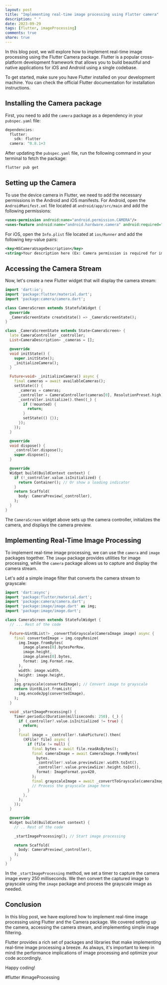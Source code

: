 ```yaml
---
layout: post
title: "Implementing real-time image processing using Flutter camera"
description: " "
date: 2023-09-29
tags: [flutter, imageProcessing]
comments: true
share: true
---
```


In this blog post, we will explore how to implement real-time image processing using the Flutter Camera package. Flutter is a popular cross-platform development framework that allows you to build beautiful and native applications for iOS and Android using a single codebase.

To get started, make sure you have Flutter installed on your development machine. You can check the official Flutter documentation for installation instructions.

## Installing the Camera package

First, you need to add the `camera` package as a dependency in your `pubspec.yaml` file:

```dart
dependencies:
  flutter:
    sdk: flutter
  camera: ^0.8.1+3
```

After updating the `pubspec.yaml` file, run the following command in your terminal to fetch the package:

```bash
flutter pub get
```

## Setting up the Camera

To use the device camera in Flutter, we need to add the necessary permissions in the Android and iOS manifests. For Android, open the `AndroidManifest.xml` file located at `android/app/src/main` and add the following permissions:

```xml
<uses-permission android:name="android.permission.CAMERA"/>
<uses-feature android:name="android.hardware.camera" android:required="true"/>
```

For iOS, open the `Info.plist` file located at `ios/Runner` and add the following key-value pairs:

```xml
<key>NSCameraUsageDescription</key>
<string>Your description here (Ex: Camera permission is required for image processing)</string>
```

## Accessing the Camera Stream

Now, let's create a new Flutter widget that will display the camera stream:

```dart
import 'dart:io';
import 'package:flutter/material.dart';
import 'package:camera/camera.dart';

class CameraScreen extends StatefulWidget {
  @override
  _CameraScreenState createState() => _CameraScreenState();
}

class _CameraScreenState extends State<CameraScreen> {
  late CameraController _controller;
  List<CameraDescription> _cameras = [];

  @override
  void initState() {
    super.initState();
    _initializeCamera();
  }

  Future<void> _initializeCamera() async {
    final cameras = await availableCameras();
    setState(() {
      _cameras = cameras;
      _controller = CameraController(cameras[0], ResolutionPreset.high);
      _controller.initialize().then((_) {
        if (!mounted) {
          return;
        }
        setState(() {});
      });
    });
  }

  @override
  void dispose() {
    _controller.dispose();
    super.dispose();
  }

  @override
  Widget build(BuildContext context) {
    if (!_controller.value.isInitialized) {
      return Container(); // Or show a loading indicator
    }
    return Scaffold(
      body: CameraPreview(_controller),
    );
  }
}
```

The `CameraScreen` widget above sets up the camera controller, initializes the camera, and displays the camera preview.

## Implementing Real-Time Image Processing

To implement real-time image processing, we can use the `camera` and `image` packages together. The `image` package provides utilities for image processing, while the `camera` package allows us to capture and display the camera stream.

Let's add a simple image filter that converts the camera stream to grayscale:

```dart
import 'dart:async';
import 'package:flutter/material.dart';
import 'package:camera/camera.dart';
import 'package:image/image.dart' as img;
import 'package:image/image.dart';

class CameraScreen extends StatefulWidget {
  // ... Rest of the code

  Future<Uint8List?> _convertToGrayscale(CameraImage image) async {
    final convertedImage = img.copyResize(
      img.Image.fromBytes(
        image.planes[0].bytesPerRow,
        image.height,
        image.planes[0].bytes,
        format: img.Format.raw,
      ),
      width: image.width,
      height: image.height,
    );
    img.grayscale(convertedImage); // Convert image to grayscale
    return Uint8List.fromList(
      img.encodeJpg(convertedImage),
    );
  }

  void _startImageProcessing() {
    Timer.periodic(Duration(milliseconds: 250), (_) {
      if (_controller?.value.isInitialized != true) {
        return;
      }
      final image = _controller!.takePicture().then(
        (XFile? file) async {
          if (file != null) {
            final bytes = await file.readAsBytes();
            final cameraImage = await CameraImage.fromBytes(
              bytes,
              _controller!.value.previewSize!.width.toInt(),
              _controller!.value.previewSize!.height.toInt(),
              format: ImageFormat.yuv420,
            );
            final grayscaleImage = await _convertToGrayscale(cameraImage);
            // Process the grayscale image here
          }
        },
      );
    });
  }

  @override
  Widget build(BuildContext context) {
    // .. Rest of the code

    _startImageProcessing(); // Start image processing

    return Scaffold(
      body: CameraPreview(_controller),
    );
  }
}
```

In the `_startImageProcessing` method, we set a timer to capture the camera image every 250 milliseconds. We then convert the captured image to grayscale using the `image` package and process the grayscale image as needed.

## Conclusion

In this blog post, we have explored how to implement real-time image processing using Flutter and the Camera package. We covered setting up the camera, accessing the camera stream, and implementing simple image filtering.

Flutter provides a rich set of packages and libraries that make implementing real-time image processing a breeze. As always, it's important to keep in mind the performance implications of image processing and optimize your code accordingly.

Happy coding!

#flutter #imageProcessing